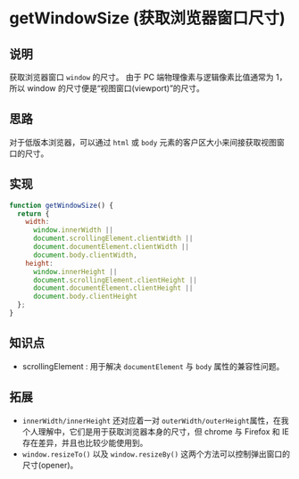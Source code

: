 # getWindowSize (获取浏览器窗口尺寸)

## 说明

获取浏览器窗口 `window` 的尺寸。
由于 PC 端物理像素与逻辑像素比值通常为 1，所以 window 的尺寸便是“视图窗口(viewport)”的尺寸。

## 思路

对于低版本浏览器，可以通过 `html` 或 `body` 元素的客户区大小来间接获取视图窗口的尺寸。

## 实现

```js
function getWindowSize() {
  return {
    width:
      window.innerWidth ||
      document.scrollingElement.clientWidth ||
      document.documentElement.clientWidth ||
      document.body.clientWidth,
    height:
      window.innerHeight ||
      document.scrollingElement.clientHeight ||
      document.documentElement.clientHeight ||
      document.body.clientHeight
  };
}
```

## 知识点

- scrollingElement : 用于解决 `documentElement` 与 `body` 属性的兼容性问题。

## 拓展

- `innerWidth/innerHeight` 还对应着一对 `outerWidth/outerHeight`属性，在我个人理解中，它们是用于获取浏览器本身的尺寸，但 chrome 与 Firefox 和 IE 存在差异，并且也比较少能使用到。
- `window.resizeTo()` 以及 `window.resizeBy()` 这两个方法可以控制弹出窗口的尺寸(opener)。
